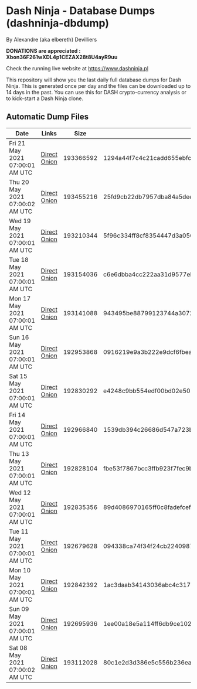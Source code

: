 # Dash Ninja - Database Dumps (dashninja-dbdump)
By Alexandre (aka elbereth) Devilliers

**DONATIONS are appreciated : Xbon36F261wXDL4p1CEZAX28t8U4ayR9uu**

Check the running live website at https://www.dashninja.pl

This repository will show you the last daily full database dumps for Dash Ninja. This is generated once per day and the files can be downloaded up to 14 days in the past.
You can use this for DASH crypto-currency analysis or to kick-start a Dash Ninja clone.


## Automatic Dump Files
| Date | Links | Size | SHA256 |
|--|--|--|--|
| Fri 21 May 2021 07:00:01 AM UTC | [Direct](https://oshi.at/LRNaWc) [Onion](http://oshiatwowvdbshka.onion/LRNaWc) | 193366592 | 1294a44f7c4c21cadd655ebfc2bd8abdd60256ba86e42573388e25e0eca4e256 | 
| Thu 20 May 2021 07:00:02 AM UTC | [Direct](https://oshi.at/rLbccd) [Onion](http://oshiatwowvdbshka.onion/rLbccd) | 193455216 | 25fd9cb22db7957dba84a5deede33fff673a1819741fb2f105d004bb994da772 | 
| Wed 19 May 2021 07:00:01 AM UTC | [Direct](https://oshi.at/xbkeMK) [Onion](http://oshiatwowvdbshka.onion/xbkeMK) | 193210344 | 5f96c334ff8cf8354447d3a05603b26235476136f7ee00b5f299e0b7d3575841 | 
| Tue 18 May 2021 07:00:01 AM UTC | [Direct](https://oshi.at/KvqTLR) [Onion](http://oshiatwowvdbshka.onion/KvqTLR) | 193154036 | c6e6dbba4cc222aa31d9577ebd5207d80360aaed2d2a1f22a1a5a161d5ae33d2 | 
| Mon 17 May 2021 07:00:01 AM UTC | [Direct](https://oshi.at/HGDkip) [Onion](http://oshiatwowvdbshka.onion/HGDkip) | 193141088 | 943495be88799123744a30724da2f0a977cba38e9095adbcf7ee19b5fb05bbf9 | 
| Sun 16 May 2021 07:00:01 AM UTC | [Direct](https://oshi.at/eqREhS) [Onion](http://oshiatwowvdbshka.onion/eqREhS) | 192953868 | 0916219e9a3b222e9dcf6fbea07358655d26ffae468c07a1b894cec859de7078 | 
| Sat 15 May 2021 07:00:01 AM UTC | [Direct](https://oshi.at/zhmdJV) [Onion](http://oshiatwowvdbshka.onion/zhmdJV) | 192830292 | e4248c9bb554edf00bd02e502c2f667168a42684f2174edfb19a8b20dfc98745 | 
| Fri 14 May 2021 07:00:01 AM UTC | [Direct](https://oshi.at/xbgvSh) [Onion](http://oshiatwowvdbshka.onion/xbgvSh) | 192966840 | 1539db394c26686d547a723ba4c1733b22ea0462e1588a94ab4eb182f6b4e0c8 | 
| Thu 13 May 2021 07:00:01 AM UTC | [Direct](https://oshi.at/uVbNYA) [Onion](http://oshiatwowvdbshka.onion/uVbNYA) | 192828104 | fbe53f7867bcc3ffb923f7fec9b2c85b54efbcc4ba7c407e718a1d5cc691dd2f | 
| Wed 12 May 2021 07:00:01 AM UTC | [Direct](https://oshi.at/FAvFta) [Onion](http://oshiatwowvdbshka.onion/FAvFta) | 192835356 | 89d4086970165ff0c8fadefcef12687223f97300a445cf51bb2b2b89fc0abd06 | 
| Tue 11 May 2021 07:00:01 AM UTC | [Direct](https://oshi.at/qpzyWD) [Onion](http://oshiatwowvdbshka.onion/qpzyWD) | 192679628 | 094338ca74f34f24cb22409876b5b799318416f3d307cbfe13be20efd92ba920 | 
| Mon 10 May 2021 07:00:01 AM UTC | [Direct](https://oshi.at/ywxwgG) [Onion](http://oshiatwowvdbshka.onion/ywxwgG) | 192842392 | 1ac3daab34143036abc4c3170493869a2f324063016dbd39361d54ba40c0d2ab | 
| Sun 09 May 2021 07:00:01 AM UTC | [Direct](https://oshi.at/ExrxxY) [Onion](http://oshiatwowvdbshka.onion/ExrxxY) | 192695936 | 1ee00a18e5a114ff6db9ce10202b1e27e08df0e364f04dafa1e52b6efce5d2f9 | 
| Sat 08 May 2021 07:00:02 AM UTC | [Direct](https://oshi.at/MiVxvY) [Onion](http://oshiatwowvdbshka.onion/MiVxvY) | 193112028 | 80c1e2d3d386e5c556b236ea82f779df59ad570698c0aaab0d206c413155fa1b | 
